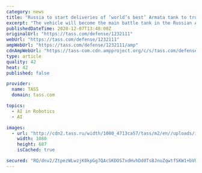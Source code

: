 ```yaml
---
category: news
title: "Russia to start deliveries of ‘world’s best’ Armata tank to troops in 2021"
excerpt: "The vehicle will become the main battle tank in the Russian Army, the head of the state hi-tech corporation Rostec said"
publishedDateTime: 2020-12-07T13:48:00Z
originalUrl: "https://tass.com/defense/1232111"
webUrl: "https://tass.com/defense/1232111"
ampWebUrl: "https://tass.com/defense/1232111/amp"
cdnAmpWebUrl: "https://tass-com.cdn.ampproject.org/c/s/tass.com/defense/1232111/amp"
type: article
quality: 42
heat: 42
published: false

provider:
  name: TASS
  domain: tass.com

topics:
  - AI in Robotics
  - AI

images:
  - url: "http://cdn2.tass.ru/width/1080_4713ca57/tass/m2/en//uploads/i/20201207/1294935.jpg"
    width: 1080
    height: 687
    isCached: true

secured: "RQ/dnv2/ZtpezWLwzjK0kpGg7QAcSKDOS7xdHvhDd0TsBJnuZqwtfSKW1+bVU8E1GmIASES5/pGCaYHqakRacEISqGHjskIQE3ZsXwvuO94CxQaT9rOlwMPGBeLqo1itdWxUZaRWX1vtEbR1VMPiKcRVsub5u7SXOEgyla7TuNPlpF04vCUrfYIHjAcnyhXZj7a9552sUjXjHTko5yDVrM6SI2iBj2mHG97XxEqZBu1wygXh0OP0l1KmmpENC9ptxkhWAi12L+U3mkIkrxFisRozs0hZLl0/m4gTnEjPmODgAP2iFiDKycMLKtvXg/Q3f6Ll244Pqflxt0PWVL6ZgIbH3GRR8o1VIzBctWHZB6w=;ETxiiwebNFQaqLTT86ClhQ=="
---
```


